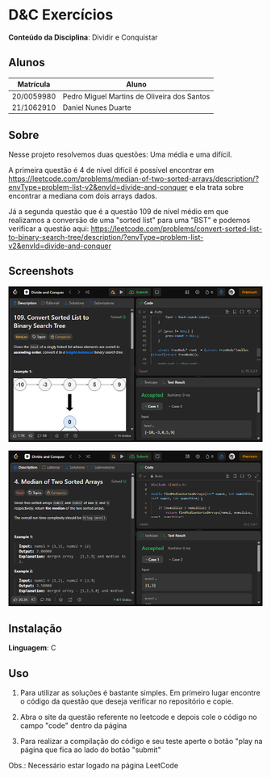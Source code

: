# D&C Exercícios

**Conteúdo da Disciplina**: Dividir e Conquistar<br>

## Alunos
|Matrícula | Aluno |
| -- | -- |
| 20/0059980  | Pedro Miguel Martins de Oliveira dos Santos |
| 21/1062910  |  Daniel Nunes Duarte |

## Sobre 

Nesse projeto resolvemos duas questões: Uma média e uma difícil.

A primeira questão é 4 de nível difícil é possível encontrar em https://leetcode.com/problems/median-of-two-sorted-arrays/description/?envType=problem-list-v2&envId=divide-and-conquer e ela trata sobre encontrar a mediana com dois arrays dados.

Já a segunda questão que é a questão 109 de nível médio em que realizamos a conversão de uma "sorted list" para uma "BST" e podemos verificar a questão aqui: https://leetcode.com/problems/convert-sorted-list-to-binary-search-tree/description/?envType=problem-list-v2&envId=divide-and-conquer

## Screenshots

![Resultado da questão 109](./result-q109.png)

![Resultado da questão 4](./result-q4.png)

## Instalação 
**Linguagem**: C<br>

## Uso 

1. Para utilizar as soluções é bastante simples. Em primeiro lugar encontre o código da questão que deseja verificar no repositório e copie.

2. Abra o site da questão referente no leetcode e depois cole o código no campo "code" dentro da página

3. Para realizar a compilação do código e seu teste aperte o botão "play na página que fica ao lado do botão "submit"

Obs.: Necessário estar logado na página LeetCode




